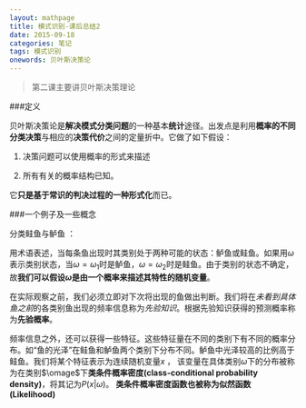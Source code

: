 ```yaml
---
layout: mathpage
title: 模式识别-课后总结2
date: 2015-09-18
categories: 笔记
tags: 模式识别
onewords: 贝叶斯决策论
---
```

> 第二课主要讲贝叶斯决策理论

###定义

贝叶斯决策论是**解决模式分类问题**的一种基本**统计**途径。出发点是利用**概率的不同分类决策**与相应的**决策代价**之间的定量折中。它做了如下假设：

1. 决策问题可以使用概率的形式来描述

2. 所有有关的概率结构已知。

它**只是基于常识的判决过程的一种形式化**而已。

###一个例子及一些概念

分类鲑鱼与鲈鱼 ： 

用术语表述，当每条鱼出现时其类别处于两种可能的状态：鲈鱼或鲑鱼。如果用$\omega$表示类别状态，当$\omega=\omega_1$时是鲈鱼，$\omega = \omega_2$时是鲑鱼。由于类别的状态不确定，故**我们可以假设$\omega$是由一个概率来描述其特性的随机变量**。

在实际观察之前，我们必须立即对下次将出现的鱼做出判断。我们将在*未看到具体鱼之前*的各类别鱼出现的频率信息称为*先验知识*。根据先验知识获得的预测概率称为**先验概率**。

频率信息之外，还可以获得一些特征。这些特征量在不同的类别下有不同的概率分布。如“鱼的光泽”在鲑鱼和鲈鱼两个类别下分布不同。鲈鱼中光泽较高的比例高于鲑鱼。我们将某个特征表示为连续随机变量$x$ ， 该变量在具体类别$\omega$下的分布被称为在类别$\omage$下**类条件概率密度(class-conditional probability density)**，将其记为$P(x | \omega)$。
**类条件概率密度函数也被称为似然函数(Likelihood)**






